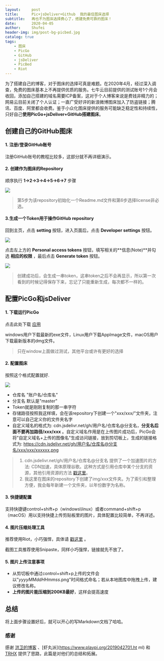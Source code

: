 ```yaml
---
layout:     post
title:      Pic+jsDeliver+Github  我的最佳图床选择
subtitle:   再也不为图床选择费心了，搭建免费可靠的图床！
date:       2020-04-05
author:     Shufei
header-img: img/post-bg-picbed.jpg
catalog: true
tags:
    - 图床
    - PicGo
    - GitHub
    - jsDeliver
    - PicBed
    - Riot
---
```


为了搭建自己的博客，对于图床的选择可真是难题。在2020年4月，经过深入调查，免费的图床基本上不再提供优质的服务。七牛云目前提供的测试账号1个月会收回，添加自己搭建的域名需要ICP备案，这对于个人博客来说是费钱非精力的；网易云目前关闭了个人认证；一直广受好评的新浪微博图床加入了防盗链接；腾讯、百度、阿里都会收费。鉴于小众化图床提供的服务可能缺乏稳定性和持续性，只好自己**使用PicGo+jsDeliver+GitHub搭建图床**。

## 创建自己的GitHub图床

#### 1. 注册/登录GitHub账号

注册GitHub账号的教程比较多，这部分就不再详细演示。

#### 2. 创建作为图床的Repository

顺序执行 **1->2->3->4->5->6->7** 步骤

![](https://cdn.jsdelivr.net/gh/lisatiy/picbed-lisatiy@master/img/2020/20200405100901.jpg)

> 第5步为该repository初始化一个Readme.md文件和第6步选择license非必选。

#### 3.生成一个Token用于操作GitHub repository

回到主页，点击 **setting** 按钮，进入页面后，点击 **Developer settings** 按钮。

![](https://cdn.jsdelivr.net/gh/lisatiy/picbed-lisatiy@master/img/2020/20200405101058.jpg)

点击左上方的 **Personal access tokens** 按钮，填写相关的**信息(Note)**并勾选 **相应的权限** ，最后点击 **Generate token** 按钮。

![](https://cdn.jsdelivr.net/gh/lisatiy/picbed-lisatiy@master/img/2020/20200405101334.jpg)

> 创建成功后，会生成一串token，这串token之后不会再显示，所以第一次看到的时候记得保存下来，忘记了只能重新生成，每次都不一样的。

## 配置PicGo和jsDeliver

#### 1. 下载运行PicGo

点击此处下载 [应用](https://github.com/Molunerfinn/PicGo/releases)

windows用户下载最新的exe文件，Linux用户下载AppImage文件，macOS用户下载最新版本的dmg文件。

> 只在window上面做过测试，其他平台或许有更好的选择

#### 2. 配置图床

按照这个格式配置就好.

![](https://cdn.jsdelivr.net/gh/lisatiy/picbed-lisatiy@master/img/2020/20200405101610.jpg)

- 仓库名 "账户名/仓库名"
- 分支名 默认是"master"
- Token就是刚刚复制的那一串字符
- 存储路径按照我这样填，会在该repository下创建一个"xxx/xxx/"文件夹，注意可以自己定义你的文件夹名字
- 自定义域名的格式为: cdn.jsdelivr.net/gh/用户名/仓库名@分支名，**分支名后面不要再加路径/xxx/xxx** 。自定义域名作用是在上传图片成功后，PicGo会将"自定义域名+上传的图像名"生成访问链接，放到剪切板上，生成的链接格式为:  https://cdn.jsdelivr.net/gh/用户名/仓库名@分支名/xxx/xxx/xxxxxx.png

> 1. cdn.jsdelivr.net/gh/用户名/仓库名@分支名 提供了一个加速图片的方法: CDN加速，具体原理谷歌。这种方式是引用仓库中某个分支的资源，其他引用资源的方法 [戳这里](https://zhuanlan.zhihu.com/p/76951130)。
> 2. 我这里在图床的repository下创建了img/xxx文件夹。为了索引和整理方便，我会每年新建一个文件夹，以年份数字为名称。

#### 3. 快捷键配置

支持快捷键control+shift+p（windows\linux）或者command+shift+p（macOS）用以支持快捷上传剪贴板里的图片，具体配置比较简单，不再详述。

#### 4. 图片压缩处理工具

推荐使用Riot，小巧强悍，具体请 [戳这里](https://zhuanlan.zhihu.com/p/32186907) 。

截图工具推荐使用Snipaste，同样小巧强悍，链接就先不放了。

#### 5. 图片上传注意事项

- 从剪切板中通过control+shift+p上传的文件会以"$yyyyMMddHHmmss$.png"时间格式命名；若从本地图库中拖拽上传，建议修改名称。
- **上传的图片能压缩到200KB最好**，这样会提高速度

## 总结

将上面步骤设置好后，就可以开心的写Markdown文档了哈哈。

### 感谢

感谢 [洪卫的博客](https://sunhwee.com/posts/1788dd4a.html) 、[虾丸派](https://www.playpi.org/2019042701.ht ml) 和 [TRHX](https://zhuanlan.zhihu.com/p/76951130) 提供了思路，此篇是对他们的总结和拓展。
